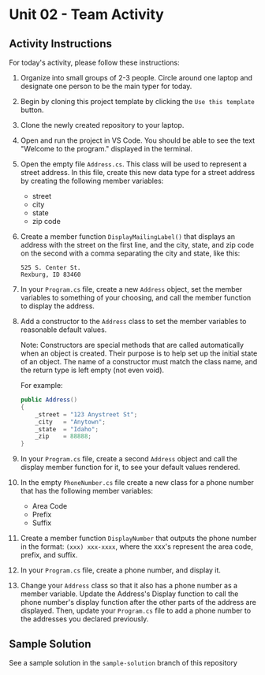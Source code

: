 # Unit 02 - Team Activity

## Activity Instructions

For today's activity, please follow these instructions:

1.  Organize into small groups of 2-3 people. Circle around one laptop and designate one person to be the main typer for today.
    
2.  Begin by cloning this project template by clicking the `Use this template` button.

3. Clone the newly created repository to your laptop.
    
3.  Open and run the project in VS Code. You should be able to see the text "Welcome to the program." displayed in the terminal.
    
4.  Open the empty file `Address.cs`. This class will be used to represent a street address. In this file, create this new data type for a street address by creating the following member variables:
    
    * street  
    * city
    * state
    * zip code
        
5.  Create a member function `DisplayMailingLabel()` that displays an address with the street on the first line, and the city, state, and zip code on the second with a comma separating the city and state, like this:

    ```text
    525 S. Center St.
    Rexburg, ID 83460
    ```
    
6.  In your `Program.cs` file, create a new `Address` object, set the member variables to something of your choosing, and call the member function to display the address.
    
7.  Add a constructor to the `Address` class to set the member variables to reasonable default values. 

    Note: Constructors are special methods that are called automatically when an object is created. Their purpose is to help set up the initial state of an object. The name of a constructor must match the class name, and the return type is left empty (not even void).

    For example:

    ```c#
    public Address()
    {
        _street = "123 Anystreet St";
        _city   = "Anytown";
        _state  = "Idaho";
        _zip    = 88888;
    }   
    
8.  In your `Program.cs` file, create a second `Address` object and call the display member function for it, to see your default values rendered.
    
9.  In the empty `PhoneNumber.cs` file create a new class for a phone number that has the following member variables:
    
    * Area Code       
    * Prefix        
    * Suffix
        
10.  Create a member function `DisplayNumber` that outputs the phone number in the format: `(xxx) xxx-xxxx`, where the xxx's represent the area code, prefix, and suffix.
    
11.  In your `Program.cs` file, create a phone number, and display it.
    
12.  Change your `Address` class so that it also has a phone number as a member variable. Update the Address's Display function to call the phone number's display function after the other parts of the address are displayed. Then, update your `Program.cs` file to add a phone number to the addresses you declared previously.


## Sample Solution

See a sample solution in the `sample-solution` branch of this repository